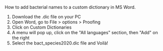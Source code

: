How to add bacterial names to a custom dictionary in MS Word.

1. Download the .dic file on your PC
2. Open Word, go to File > options > Proofing
3. Click on Custom Dictionaries
4. A menu will pop up, click on the "All languages" section, then "Add" on the right
5. Select the bact_species2020.dic file and Voilà!
